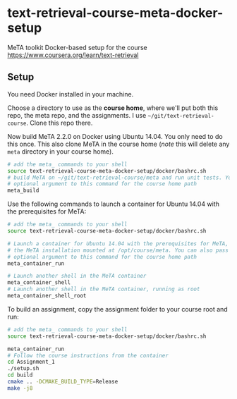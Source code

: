 # text-retrieval-course-meta-docker-setup

MeTA toolkit Docker-based setup for the course https://www.coursera.org/learn/text-retrieval

## Setup

You need Docker installed in your machine.

Choose a directory to use as the __course home__, where we'll put both this repo, the meta repo, and the assignments. I use `~/git/text-retrieval-course`. Clone this repo there.

Now build MeTA 2.2.0 on Docker using Ubuntu 14.04. You only need to do this once. This also clone MeTA in the course home (_note_ this will delete any `meta` directory in your course home).

```bash
# add the meta_ commands to your shell
source text-retrieval-course-meta-docker-setup/docker/bashrc.sh
# build MeTA on ~/git/text-retrieval-course/meta and run unit tests. You can also pass an
# optional argument to this command for the course home path
meta_build
```

Use the following commands to launch a container for Ubuntu 14.04 with the prerequisites for MeTA:

```bash
# add the meta_ commands to your shell
source text-retrieval-course-meta-docker-setup/docker/bashrc.sh

# Launch a container for Ubuntu 14.04 with the prerequisites for MeTA, with
# the MeTA installation mounted at /opt/course/meta. You can also pass an
# optional argument to this command for the course home path
meta_container_run

# Launch another shell in the MeTA container
meta_container_shell
# Launch another shell in the MeTA container, running as root
meta_container_shell_root
```

To build an assignment, copy the assignment folder to your course root and run:

```bash
# add the meta_ commands to your shell
source text-retrieval-course-meta-docker-setup/docker/bashrc.sh

meta_container_run
# Follow the course instructions from the container
cd Assignment_1
./setup.sh
cd build
cmake .. -DCMAKE_BUILD_TYPE=Release
make -j8
```
